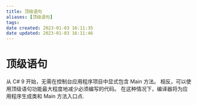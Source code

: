 ```yaml
---
title: 顶级语句
aliases: [顶级语句]
tags:
date created: 2023-01-03 16:11:35
date updated: 2023-01-03 16:11:46
---
```


# 顶级语句

从 C# 9 开始，无需在控制台应用程序项目中显式包含 Main 方法。 相反，可以使用顶级语句功能最大程度地减少必须编写的代码。 在这种情况下，编译器将为应用程序生成类和 Main 方法入口点.
